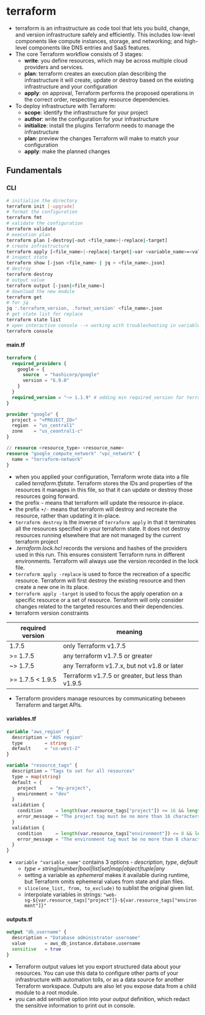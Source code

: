 # terraform

- terraform is an infrastructure as code tool that lets you build, change, and version infrastructure safely and
  efficiently. This includes low-level components like compute instances, storage, and networking; and high-level
  components like DNS entries and SaaS features.
- The core Terraform workflow consists of 3 stages:
    - **write**: you define resources, which may be across multiple cloud providers and services.
    - **plan**: terraform creates an execution plan describing the infrastructure it will create, update or destroy
      based on the existing infrastructure and your configuration
    - **apply**: on approval, Terraform performs the proposed operations in the correct order, respecting any
      resource dependencies.
- To deploy infrastructure with Terraform:
    - **scope**: identify the infrastructure for your project
    - **author**: write the configuration for your infrastructure
    - **initialize**: install the plugins Terraform needs to manage the infrastructure
    - **plan**: preview the changes Terraform will make to match your configuration
    - **apply**: make the planned changes

## Fundamentals

### CLI

```bash 
# initialize the directory
terraform init [-upgrade]
# format the configuration
terraform fmt
# validate the configuration
terraform validate
# execution plan 
terraform plan [-destroy|-out <file_name>|-replace|-target]
# create infrastructure
terraform apply [<file_name>|-replace|-target|-var <variable_name>=<value>|-var-file <file_path>]
# inspect state
terraform show [-json <file_name> | jq > <file_name>.json]
# destroy
terraform destroy
# output value
terraform output [-json|<file_name>]
# download the new module
terraform get
# for jq
jq '.terraform_version, .format_version' <file_name>.json
# get state list for replace
terraform state list
# open interactive console --> working with troubleshooting in variable definitions
terraform console
```

#### main.tf

````terraform
terraform {
  required_providers {
    google = {
      source  = "hashicorp/google"
      version = "6.9.0"
    }
  }
  required_version = "~> 1.1.9" # adding min required_version for terraform
}

provider "google" {
  project = "<PROJECT_ID>"
  region  = "us_central1"
  zone    = "us_ceontral1-c"
}

// resource <resource_type> <resource_name>
resource "google_compute_network" "vpc_network" {
  name = "terraform-network"
}
````

- when you applied your configuration, Terraform wrote data into a file called _terraform.tfstate_.
  Terraform stores the IDs and properties of the resources it manages in this file, so that it can
  update or destroy those resources going forward.
- the prefix `~` means that terraform will update the resource in-place.
- the prefix ``+/-`` means that terraform will destroy and recreate the resource, rather than updating it in-place.
- ``terraform destroy`` is the inverse of `terraform apply` in that it terminates all the resources specified in your
  terraform state. It does not destroy resources running elsewhere that are not managed by the current terraform project
- _.terraform.lock.hcl_ records the versions and hashes of the providers used in this run. This ensures consistent
  Terraform runs in different environments. Terraform will always use the version recorded in the lock file.
- `terraform apply -replace` is used to force the recreation of a specific resource. Terraform will first destroy the
  existing resource and then create a new one in its place.
- ``terraform apply -target`` is used to focus the apply operation on a specific resource or a set of resource.
  Terraform will only consider changes related to the targeted resources and their dependencies.
- terraform version constraints

| required version | meaning                                           |
|------------------|---------------------------------------------------|
| 1.7.5            | only Terraform v1.7.5                             | 
| >= 1.7.5         | any terraform v1.7.5 or greater                   | 
| ~> 1.7.5         | any Terraform v1.7.x, but not v1.8 or later       |
| >= 1.7.5 < 1.9.5 | Terraform v1.7.5 or greater, but less than v1.9.5 |

- Terraform providers manage resources by communicating between Terraform and target APIs. 

#### variables.tf

````terraform
variable "aws_region" {
  description = "AUS region"
  type        = string
  default     = "us-west-2"
}

variable "resource_tags" {
  description = "Tags to set for all resources"
  type = map(string)
  default = {
    project     = "my-project",
    environment = "dev"
  }
  validation {
    condition     = length(var.resource_tags["project"]) <= 16 && length(regexall("[^a-zA-Z0-9-]", var.resource_tags["project"])) == 0
    error_message = "The project tag must be no more than 16 characters, and only contain letters, numbers, and hyphens."
  }
  validation {
    condition     = length(var.resource_tags["environment"]) <= 8 && length(regexall("[^a-zA-Z0-9-]", var.resource_tags["environment"])) == 0
    error_message = "The environment tag must be no more than 8 characters, and only contain letters, numbers, and hyphens."
  }
}
````

- ``variable "variable_name"`` contains 3 options - _description_, _type_, _default_
    - _type = string|number|bool|list|set|map|object|tuple|any_
    - setting a variable as _ephemeral_ makes it available during runtime, but Terraform omits ephemeral values from
      state and plan files.
    - ``slice(one_list, from, to_exclude)`` to sublist the original given list.
    - interpolate variables in strings: `"web-sg-${var.resource_tags["project"]}-${var.resource_tags["environment"]}"`

#### outputs.tf

````terraform
output "db_username" {
  description = "Database administrator username"
  value       = aws_db_instance.database.username
  sensitive   = true
}
```` 

- Terraform output values let you export structured data about your resources. You can use this data to configure
  other parts of your infrastructure with automation tolls, or as a data source for another Terraform workspace. Outputs
  are also let you expose data from a child module to a root module.
- you can add sensitive option into your _output_ definition, which redact the sensitive information to print out in
  console.


